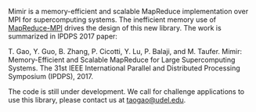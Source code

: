Mimir is a memory-efficient and scalable MapReduce implementation over MPI for 
supercomputing systems. The inefficient memory use of 
[MapReduce-MPI](http://mapreduce.sandia.gov/) drives the design of this new 
library. The work is summarized in IPDPS 2017 paper:

T. Gao, Y. Guo, B. Zhang, P. Cicotti, Y. Lu, P. Balaji, and M. Taufer.
Mimir: Memory-Efficient and Scalable MapReduce for Large Supercomputing Systems.
The 31st IEEE International Parallel and Distributed Processing Symposium (IPDPS), 
2017.

The code is still under development. We call for challenge applications to
use this library, please contact us at taogao@udel.edu.
